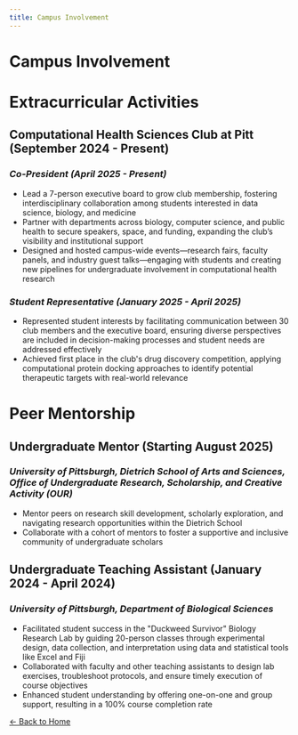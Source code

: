 ```yaml
---
title: Campus Involvement
---
```


# **Campus Involvement**

# **Extracurricular Activities**
## Computational Health Sciences Club at Pitt (September 2024 - Present)
### *Co-President (April 2025 - Present)*
- Lead a 7-person executive board to grow club membership, fostering interdisciplinary collaboration among students interested in data science, biology, and medicine
- Partner with departments across biology, computer science, and public health to secure speakers, space, and funding, expanding the club’s visibility and institutional support
- Designed and hosted campus-wide events—research fairs, faculty panels, and industry guest talks—engaging with students and creating new pipelines for undergraduate involvement in computational health research

### *Student Representative (January 2025 - April 2025)*
- Represented student interests by facilitating communication between 30 club members and the executive board, ensuring diverse perspectives are included in decision-making processes and student needs are addressed effectively
- Achieved first place in the club's drug discovery competition, applying computational protein docking approaches to identify potential therapeutic targets with real-world relevance


# **Peer Mentorship**
## Undergraduate Mentor (Starting August 2025)
### *University of Pittsburgh, Dietrich School of Arts and Sciences, Office of Undergraduate Research, Scholarship, and Creative Activity (OUR)*
- Mentor peers on research skill development, scholarly exploration, and navigating research opportunities within the Dietrich School
- Collaborate with a cohort of mentors to foster a supportive and inclusive community of undergraduate scholars
  
## Undergraduate Teaching Assistant (January 2024 - April 2024)
### *University of Pittsburgh, Department of Biological Sciences*
- Facilitated student success in the "Duckweed Survivor" Biology Research Lab by guiding 20-person classes through experimental design, data collection, and interpretation using data and statistical tools like Excel and Fiji
- Collaborated with faculty and other teaching assistants to design lab exercises, troubleshoot protocols, and ensure timely execution of course objectives
- Enhanced student understanding by offering one-on-one and group support, resulting in a 100% course completion rate



[← Back to Home](index.md)
